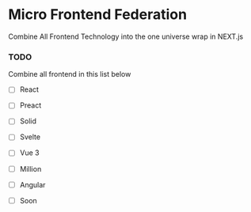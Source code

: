 # Micro Frontend Federation
Combine All Frontend Technology into the one universe wrap in NEXT.js

### TODO
Combine all frontend in this list below 
- [ ] React
- [ ] Preact
- [ ] Solid
- [ ] Svelte
- [ ] Vue 3
- [ ] Million
- [ ] Angular
- [ ] Soon

